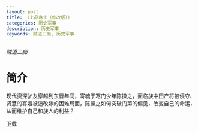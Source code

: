 ```yaml
---
layout: post
title: 《上品寒士（修改版）》
categories: 历史军事
description: 历史军事
keywords: 贼道三痴, 历史军事
---
```

*贼道三痴*

# 简介

现代资深驴友穿越到东晋年间，寄魂于寒门少年陈操之，面临族中田产将被侵夺、贤慧的寡嫂被逼改嫁的困难局面，陈操之如何突破门第的偏见，改变自己的命运，从而维护自己和族人的利益？


[下载](http://w.mail.qq.com/cgi-bin/download?mailid=ZL0019_Pt_NqkSMi2QukUUA_Bqjfb8&filename=%E3%80%8A%E4%B8%8A%E5%93%81%E5%AF%92%E5%A3%AB%EF%BC%88%E4%BF%AE%E6%94%B9%E7%89%88%EF%BC%89%E3%80%8B+%E4%BD%9C%E8%80%85%EF%BC%9A%E8%B4%BC%E9%81%93%E4%B8%89%E7%97%B4.txt&sid=UbCSsV-L4g0QnEgpSWvQOPCu,4,qd0NZLThzTlFSUnJvcjdrTEdzUUwtLVJITERIYXE0ciphWDBJd0p6TGsyOF8.&filesymname=6aa804ba18dcc961cde37168828b8ce5)
